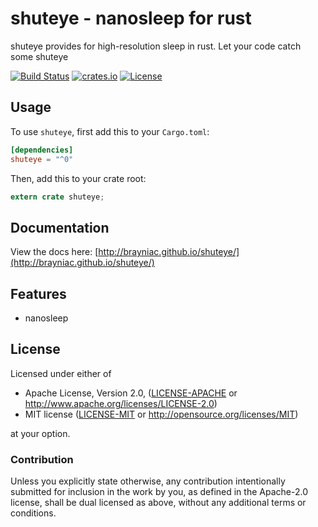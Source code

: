 # shuteye - nanosleep for rust

shuteye provides for high-resolution sleep in rust. Let your code catch some shuteye

[![Build Status](https://travis-ci.org/brayniac/shuteye.svg?branch=master)](https://travis-ci.org/brayniac/shuteye)
[![crates.io](http://meritbadge.herokuapp.com/shuteye)](https://crates.io/crates/shuteye)
[![License](http://img.shields.io/:license-mit-blue.svg)](http://doge.mit-license.org)

## Usage

To use `shuteye`, first add this to your `Cargo.toml`:

```toml
[dependencies]
shuteye = "^0"
```

Then, add this to your crate root:

```rust
extern crate shuteye;
```

## Documentation

View the docs here: [http://brayniac.github.io/shuteye/](http://brayniac.github.io/shuteye/)

## Features

* nanosleep

## License

Licensed under either of

 * Apache License, Version 2.0, ([LICENSE-APACHE](LICENSE-APACHE) or http://www.apache.org/licenses/LICENSE-2.0)
 * MIT license ([LICENSE-MIT](LICENSE-MIT) or http://opensource.org/licenses/MIT)

at your option.

### Contribution

Unless you explicitly state otherwise, any contribution intentionally
submitted for inclusion in the work by you, as defined in the Apache-2.0
license, shall be dual licensed as above, without any additional terms or
conditions.
